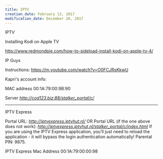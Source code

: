 ```yaml
---
title: IPTV
creation_date: February 13, 2017
modification_date: December 28, 2017
---
```



IPTV

Installing Kodi on Apple TV 

http://www.redmondpie.com/how-to-sideload-install-kodi-on-apple-tv-4/

IP Guys

Instructions:
https://m.youtube.com/watch?v=O0FCJRsKkwU

Kapri's account info:

MAC address 
00:1A:79:00:9B:90

Server
_http://cod123.biz:88/stalker_portal/c/_

------
IPTV Express

Portal URL: _http://iptvexpress.iptvhut.nl/_ OR Portal URL (if the one above does not work): _http://iptvexpress.iptvhut.nl/stalker_portal/c/index.html_ If you are using the IPTV Express application, you’ll just need to reload the application - it will bypass the login authentication automatically! Parental PIN: 9875.

IPTV Express Mac Address 
00:1A:79:00:00:98

